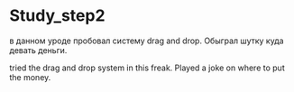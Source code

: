 # Study_step2
в данном уроде пробовал систему drag and drop. Обыграл шутку куда девать деньги.

tried the drag and drop system in this freak. Played a joke on where to put the money.
